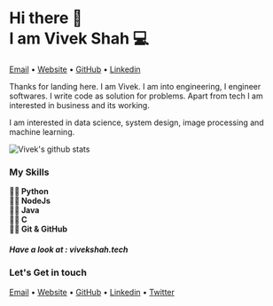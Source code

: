 <h1>Hi there 👋<br>
I am Vivek Shah 💻</h1>

<p >
  <a href="mailto:vivekshah9969@gmail.com">Email</a> •
  <a href="https://vivekshah1801.github.io/">Website</a> •
  <a href="https://github.com/vivekshah1801/">GitHub</a> •
  <a href="https://www.linkedin.com/in/vivekshah1801/">Linkedin</a>
</p>


Thanks for landing here. I am Vivek.
I am into engineering, I engineer softwares. I write code as solution for problems. Apart from tech I am interested in business and its working.

I am interested in data science, system design, image processing and machine learning.

<!-- ## Some of my work

<a href="https://github.com/vivekshah1801/Instagram-Fried-Potato">
  <img src="https://github-readme-stats.vercel.app/api/pin/?username=vivekshah1801&repo=Instagram-Fried-Potato" />
</a>

<a href="https://github.com/vivekshah1801/Worth-Watch">
  <img src="https://github-readme-stats.vercel.app/api/pin/?username=vivekshah1801&repo=Worth-Watch" />
</a>

<a href="https://github.com/vivekshah1801/BatMan">
  <img src="https://github-readme-stats.vercel.app/api/pin/?username=vivekshah1801&repo=BatMan" />
</a>

<a href="https://github.com/vivekshah1801/Peer-Code-Review">
  <img src="https://github-readme-stats.vercel.app/api/pin/?username=vivekshah1801&repo=Peer-Code-Review" />
</a>

<a href="https://github.com/vivekshah1801/Get-My-GitHub">
  <img src="https://github-readme-stats.vercel.app/api/pin/?username=vivekshah1801&repo=Get-My-GitHub" />
</a> -->

![Vivek's github stats](https://github-readme-stats.vercel.app/api/?username=vivekshah1801&show_icons=true&title_color=ffd1dc&icon_color=79ff97&text_color=ffd1dc&bg_color=151515)

### My Skills
<b>
✍🏻 Python<br>
✍🏻 NodeJs<br>
✍🏻 Java<br>
✍🏻 C<br>
✍🏻 Git & GitHub<br>
</b>

##### Have a look at : vivekshah.tech

### Let's Get in touch
<p >
  <a href="mailto:vivekshah9969@gmail.com">Email</a> •
  <a href="https://vivekshah1801.github.io/">Website</a> •
  <a href="https://github.com/vivekshah1801/">GitHub</a> •
  <a href="https://www.linkedin.com/in/vivekshah1801/">Linkedin</a> •
  <a href="https://twitter.com/vivekshah1801">Twitter</a>
</p>
